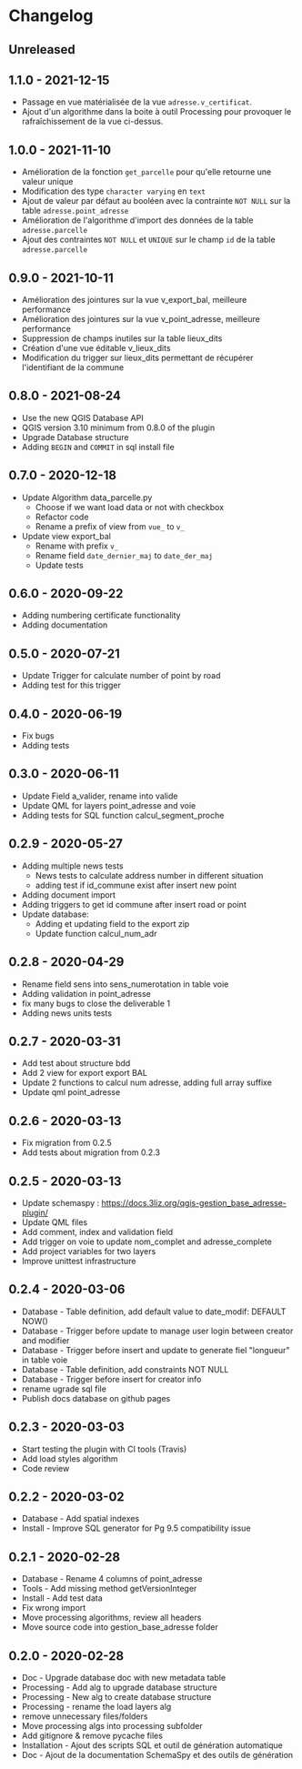 # Changelog

## Unreleased

## 1.1.0 - 2021-12-15

* Passage en vue matérialisée de la vue `adresse.v_certificat`.
* Ajout d'un algorithme dans la boite à outil Processing pour provoquer le rafraîchissement de la vue ci-dessus.

## 1.0.0 - 2021-11-10

* Amélioration de la fonction `get_parcelle` pour qu'elle retourne une valeur unique
* Modification des type `character varying` en `text`
* Ajout de valeur par défaut au booléen avec la contrainte `NOT NULL` sur la table `adresse.point_adresse`
* Amélioration de l'algorithme d'import des données de la table `adresse.parcelle`
* Ajout des contraintes `NOT NULL` et `UNIQUE` sur le champ `id` de la table `adresse.parcelle`

## 0.9.0 - 2021-10-11

* Amélioration des jointures sur la vue v_export_bal, meilleure performance
* Amélioration des jointures sur la vue v_point_adresse, meilleure performance
* Suppression de champs inutiles sur la table lieux_dits
* Création d'une vue éditable v_lieux_dits
* Modification du trigger sur lieux_dits permettant de récupérer l'identifiant de la commune

## 0.8.0 - 2021-08-24

* Use the new QGIS Database API
* QGIS version 3.10 minimum from 0.8.0 of the plugin
* Upgrade Database structure
* Adding `BEGIN` and `COMMIT` in sql install file

## 0.7.0 - 2020-12-18

* Update Algorithm data_parcelle.py
  * Choose if we want load data or not with checkbox
  * Refactor code
  * Rename a prefix of view from `vue_` to `v_`
* Update view export_bal 
  * Rename with prefix `v_`
  * Rename field `date_dernier_maj` to `date_der_maj`
  * Update tests

## 0.6.0 - 2020-09-22

* Adding numbering certificate functionality
* Adding documentation

## 0.5.0 - 2020-07-21

* Update Trigger for calculate number of point by road
* Adding test for this trigger

## 0.4.0 - 2020-06-19

* Fix bugs
* Adding tests

## 0.3.0 - 2020-06-11

* Update Field a_valider, rename into valide
* Update QML for layers point_adresse and voie
* Adding tests for SQL function calcul_segment_proche

## 0.2.9 - 2020-05-27

* Adding multiple news tests
  * News tests to calculate address number in different situation
  * adding test if id_commune exist after insert new point
* Adding document import
* Adding triggers to get id commune after insert road or point
* Update database:
  * Adding et updating field to the export zip
  * Update function calcul_num_adr

## 0.2.8 - 2020-04-29

* Rename field sens into sens_numerotation in table voie
* Adding validation in point_adresse
* fix many bugs to close the deliverable 1
* Adding news units tests

## 0.2.7 - 2020-03-31

* Add test about structure bdd
* Add 2 view for export export BAL
* Update 2 functions to calcul num adresse, adding full array suffixe
* Update qml point_adresse

## 0.2.6 - 2020-03-13

* Fix migration from 0.2.5
* Add tests about migration from 0.2.3

## 0.2.5 - 2020-03-13

* Update schemaspy : https://docs.3liz.org/qgis-gestion_base_adresse-plugin/
* Update QML files
* Add comment, index and validation field
* Add trigger on voie to update nom_complet and adresse_complete
* Add project variables for two layers
* Improve unittest infrastructure

## 0.2.4 - 2020-03-06

* Database - Table definition, add default value to date_modif: DEFAULT NOW()
* Database - Trigger before update to manage user login between creator and modifier
* Database - Trigger before insert and update to generate fiel "longueur" in table voie
* Database - Table definition, add constraints NOT NULL
* Database - Trigger before insert for creator info
* rename ugrade sql file
* Publish docs database on github pages

## 0.2.3 - 2020-03-03

* Start testing the plugin with CI tools (Travis)
* Add load styles algorithm
* Code review

## 0.2.2 - 2020-03-02

* Database - Add spatial indexes
* Install - Improve SQL generator for Pg 9.5 compatibility issue

## 0.2.1 - 2020-02-28

* Database - Rename 4 columns of point_adresse
* Tools - Add missing method getVersionInteger
* Install - Add test data
* Fix wrong import
* Move processing algorithms, review all headers
* Move source code into gestion_base_adresse folder

## 0.2.0 - 2020-02-28

* Doc - Upgrade database doc with new metadata table
* Processing - Add alg to upgrade database structure
* Processing - New alg to create database structure
* Processing - rename the load layers alg
* remove unnecessary files/folders
* Move processing algs into processing subfolder
* Add gitignore & remove pycache files
* Installation - Ajout des scripts SQL et outil de génération automatique
* Doc - Ajout de la documentation SchemaSpy et des outils de génération

